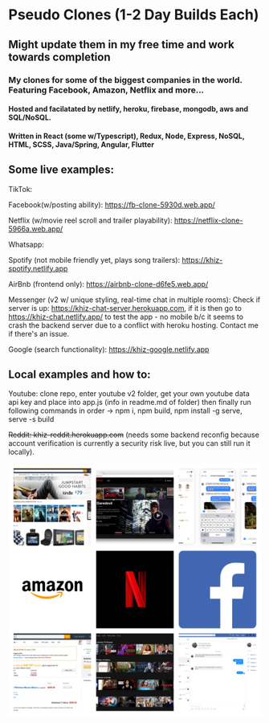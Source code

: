# Pseudo Clones (1-2 Day Builds Each)

## Might update them in my free time and work towards completion

### My clones for some of the biggest companies in the world. Featuring Facebook, Amazon, Netflix and more...

#### Hosted and facilatated by netlify, heroku, firebase, mongodb, aws and SQL/NoSQL.

#### Written in React (some w/Typescript), Redux, Node, Express, NoSQL, HTML, SCSS, Java/Spring, Angular, Flutter

## Some live examples:

TikTok:

Facebook(w/posting ability): https://fb-clone-5930d.web.app/

Netflix (w/movie reel scroll and trailer playability): https://netflix-clone-5966a.web.app/

Whatsapp:

Spotify (not mobile friendly yet, plays song trailers): https://khiz-spotify.netlify.app

AirBnb (frontend only): https://airbnb-clone-d6fe5.web.app/

Messenger (v2 w/ unique styling, real-time chat in multiple rooms): Check if server is up: https://khiz-chat-server.herokuapp.com, if it is then go to https://khiz-chat.netlify.app/ to test the app - no mobile b/c it seems to crash the backend server due to a conflict with heroku hosting. Contact me if there's an issue.

Google (search functionality): https://khiz-google.netlify.app

## Local examples and how to:

Youtube: clone repo, enter youtube v2 folder, get your own youtube data api key and place into app.js (info in readme.md of folder) then finally run following commands in order -> npm i, npm build, npm install -g serve, serve -s build

~~Reddit: khiz-reddit.herokuapp.com~~ (needs some backend reconfig because account verification is currently a security risk live, but you can still run it locally).

![Collage](/faang-clones-collage.jpg)
